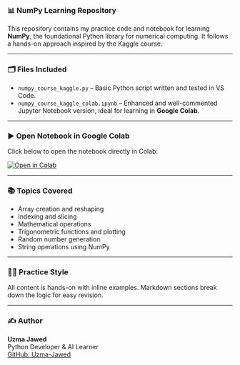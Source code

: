 ### 📊 NumPy Learning Repository

This repository contains my practice code and notebook for learning **NumPy**, the foundational Python library for numerical computing. It follows a hands-on approach inspired by the Kaggle course.

---

### 🗂️ Files Included

- `numpy_course_kaggle.py` – Basic Python script written and tested in VS Code.
- `numpy_course_kaggle_colab.ipynb` – Enhanced and well-commented Jupyter Notebook version, ideal for learning in **Google Colab**.

---

### ▶️ Open Notebook in Google Colab

Click below to open the notebook directly in Colab:

[![Open in Colab](https://colab.research.google.com/assets/colab-badge.svg)](https://colab.research.google.com/github/Uzma-Jawed/numpy_learning/blob/main/numpy_course_kaggle.ipynb)


---

### 📚 Topics Covered

- Array creation and reshaping
- Indexing and slicing
- Mathematical operations
- Trigonometric functions and plotting
- Random number generation
- String operations using NumPy

---

### 👩‍💻 Practice Style

All content is hands-on with inline examples. Markdown sections break down the logic for easy revision.

---

### ✍️ Author

**Uzma Jawed**  
Python Developer & AI Learner  
[GitHub: Uzma-Jawed](https://github.com/Uzma-Jawed)
